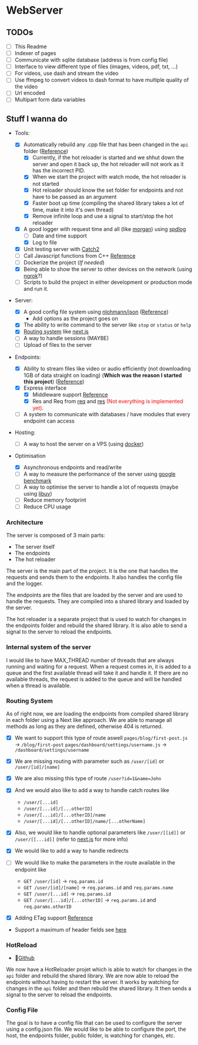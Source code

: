 # WebServer

## TODOs

- [ ] This Readme
- [ ] Indexer of pages
- [ ] Communicate with sqlite database (address is from config file)
- [ ] Interface to view different type of files (images, videos, pdf, txt, ...)
- [ ] For videos, use dash and stream the video
- [ ] Use ffmpeg to convert videos to dash format to have multiple quality of the video
- [ ] Url encoded
- [ ] Multipart form data variables

## Stuff I wanna do

- Tools:

  - [x] Automatically rebuild any .cpp file that has been changed in the `api` folder ([Reference](#hotreload))
    - [x] Currently, if the hot reloader is started and we shhut down the server and open it back up, the hot reloader will not work as it has the incorrect PID.
    - [x] When we start the project with watch mode, the hot reloader is not started
    - [x] Hot reloader should know the set folder for endpoints and not have to be passed as an argument
    - [x] Faster boot up time (compiling the shared library takes a lot of time, make it into it's own thread)
    - [x] Remove infinite loop and use a signal to start/stop the hot reloader
  - [x] A good logger with request time and all (like [morgan](https://www.npmjs.com/package/morgan)) using [spdlog](https://github.com/gabime/spdlog)
    - [ ] Date and time support
    - [x] Log to file
  - [x] Unit testing server with [Catch2](https://github.com/catchorg/Catch2)
  - [ ] Call Javascript functions from C++ [Reference](https://stackoverflow.com/questions/2713289/how-to-execute-javascript-function-in-c)
  - [ ] Dockerize the project (_If needed_)
  - [x] Being able to show the server to other devices on the network (using [ngrok](https://ngrok.com/)?)
  - [ ] Scripts to build the project in either development or production mode and run it.

- Server:

  - [x] A good config file system using [nlohmann/json](https://github.com/nlohmann/json) ([Reference](#config-file))
    - Add options as the project goes on
  - [x] The ability to write command to the server like `stop` or `status` or `help`
  - [x] [Routing system](#routing-system) like [next.js](https://nextjs.org/docs/routing/introduction)
  - [ ] A way to handle sessions (MAYBE)
  - [ ] Upload of files to the server

- Endpoints:

  - [x] Ability to stream files like video or audio efficiently (not downloading 1GB of data straight on loading) (**Which was the reason I started this project**) ([Reference](https://blog.logrocket.com/build-video-streaming-server-node/))
  - [x] Express interface
    - [x] Middleware support [Reference](https://nextjs.org/docs/advanced-features/middleware)
    - [x] Res and Req from [req](https://expressjs.com/en/5x/api.html#req) and [res](https://expressjs.com/en/5x/api.html#res) <span style="color:red">(Not everything is implemented yet)</span>.
  - [ ] A system to communicate with databases / have modules that every endpoint can access

- Hosting:

  - [ ] A way to host the server on a VPS (using [docker](https://www.docker.com/))

- Optimisation

  - [x] Asynchronous endpoints and read/write
  - [ ] A way to measure the performance of the server using [google benchmark](https://github.com/google/benchmark)
  - [ ] A way to optimise the server to handle a lot of requests (maybe using [libuv](https://libuv.org/))
  - [ ] Reduce memory footprint
  - [ ] Reduce CPU usage

### Architecture

The server is composed of 3 main parts:

- The server itself
- The endpoints
- The hot reloader

The server is the main part of the project. It is the one that handles the requests and sends them to the endpoints. It also handles the config file and the logger.

The endpoints are the files that are loaded by the server and are used to handle the requests. They are compiled into a shared library and loaded by the server.

The hot reloader is a separate project that is used to watch for changes in the endpoints folder and rebuild the shared library. It is also able to send a signal to the server to reload the endpoints.

### Internal system of the server

I would like to have MAX_THREAD number of threads that are always running and waiting for a request. When a request comes in, it is added to a queue and the first available thread will take it and handle it. If there are no available threads, the request is added to the queue and will be handled when a thread is available.

### Routing System

As of right now, we are loading the endpoints from compiled shared library in each folder using a Next like approach. We are able to manage all methods as long as they are defined, otherwise 404 is returned.

- [x] We want to support this type of route aswell
      `pages/blog/first-post.js` → `/blog/first-post`
      `pages/dashboard/settings/username.js` → `/dashboard/settings/username`
- [x] We are missing routing with parameter such as `/user/[id]` or `/user/[id]/[name]`
- [x] We are also missing this type of route `/user?id=1&name=John`
- [x] And we would also like to add a way to handle catch routes like

  - `/user/[...id]`
  - `/user/[...id]/[...otherID]`
  - `/user/[...id]/[...otherID]/name`
  - `/user/[...id]/[...otherID]/name/[...otherName]`

- [x] Also, we would like to handle optional parameters like `/user/[[id]]` or `/user/[[...id]]` (refer to [next.js](https://nextjs.org/docs/routing/dynamic-routes#optional-catch-all-routes) for more info)
- [x] We would like to add a way to handle redirects
- [ ] We would like to make the parameters in the route available in the endpoint like

  - `GET /user/[id]` → `req.params.id`
  - `GET /user/[id]/[name]` → `req.params.id` and `req.params.name`
  - `GET /user/[...id]` → `req.params.id`
  - `GET /user/[...id]/[...otherID]` → `req.params.id` and `req.params.otherID`

- [x] Adding ETag support [Reference](https://stackoverflow.com/questions/4533/http-generating-etag-header)
- Support a maximum of header fields see [here](https://developer.mozilla.org/en-US/docs/Web/HTTP/Headers)

### HotReload

- 🔗[Github](https://github.com/MatteoTamine1709/CppHotReloader)

We now have a HotReloader projet which is able to watch for changes in the `api` folder and rebuild the shared library. We are now able to reload the endpoints without having to restart the server.
It works by watching for changes in the `api` folder and then rebuild the shared library. It then sends a signal to the server to reload the endpoints.

### Config File

The goal is to have a config file that can be used to configure the server using a config.json file. We would like to be able to configure the port, the host, the endpoints folder, public folder, is watching for changes, etc.
